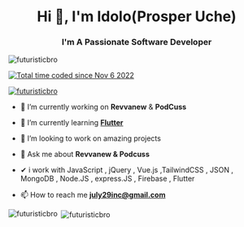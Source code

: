 <!---
futuristicbro/futuristicbro is a ✨ special ✨ repository because its `README.md` (this file) appears on your GitHub profile.
You can click the Preview link to take a look at your changes.
--->
<h1 align="center">Hi 👋, I'm Idolo(<b>Prosper Uche</b>)</h1>
<h3 align="center">I'm A Passionate Software Developer</h3>

<p align="left"> <img src="https://komarev.com/ghpvc/?username=futuristicbro&label=Profile%20views&color=0e75b6&style=flat" alt="futuristicbro" /> </p>

<a href="https://wakatime.com/6e756d04-b70f-4fd8-a924-6d60d3aa1bda"><img src="https://wakatime.com/badge/user/6e756d04-b70f-4fd8-a924-6d60d3aa1bda.svg" alt="Total time coded since Nov 6 2022" /></a>

<p align="left"> <a href="https://github.com/ryo-ma/github-profile-trophy"><img src="https://github-profile-trophy.vercel.app/?username=futuristicbro" alt="futuristicbro" /></a> </p>

- 🔭 I’m currently working on **Revvanew** & **PodCuss**

- 🌱 I’m currently learning **[Flutter](https://flutter.dev)**
- 👯 I’m looking to work on amazing projects
- 💬 Ask me about **Revvanew & Podcuss**
- ✔ i work with JavaScript ,  jQuery ,  Vue.js ,TailwindCSS , JSON , MongoDB , Node.JS , express.JS , Firebase , Flutter 

- 📫 How to reach me **july29inc@gmail.com**






<p><img align="left" src="https://github-readme-stats.vercel.app/api/top-langs?username=futuristicbro&show_icons=true&locale=en&layout=compact" alt="futuristicbro" /></p>

<p>&nbsp;<img align="center" src="https://github-readme-stats.vercel.app/api?username=futuristicbro&show_icons=true&locale=en" alt="futuristicbro" /></p>
